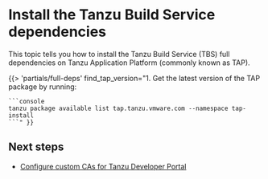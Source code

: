 # Install the Tanzu Build Service dependencies

This topic tells you how to install the Tanzu Build Service (TBS) full dependencies
on Tanzu Application Platform (commonly known as TAP).

<!-- The below partial is in the docs-tap/partials directory -->

{{> 'partials/full-deps' find_tap_version="1. Get the latest version of the TAP package by running:

    ```console
    tanzu package available list tap.tanzu.vmware.com --namespace tap-install
    ```" }}

## <a id='next-steps'></a>Next steps

- [Configure custom CAs for Tanzu Developer Portal](tap-gui-non-standard-certs-offline.hbs.md)
